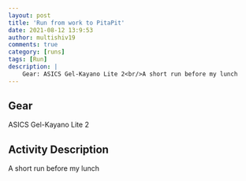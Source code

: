 ```yaml
---
layout: post
title: 'Run from work to PitaPit'
date: 2021-08-12 13:9:53
author: multishiv19
comments: true
category: [runs]
tags: [Run]
description: |
    Gear: ASICS Gel-Kayano Lite 2<br/>A short run before my lunch
---
```


## Gear
ASICS Gel-Kayano Lite 2

## Activity Description
A short run before my lunch


<div width='100%' class='strava-embed-placeholder' data-embed-type='activity' data-embed-id='5778304275'></div>
<script src='https://strava-embeds.com/embed.js'></script>
